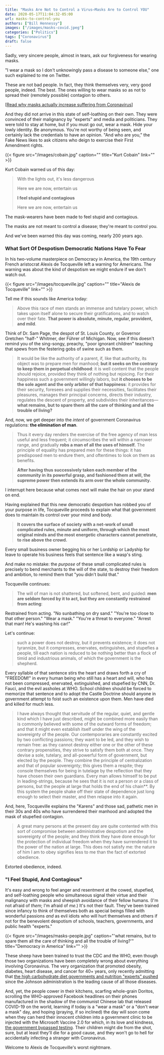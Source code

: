 ```yaml
---
title: "Masks Are Not to Control a Virus—Masks Are to Control YOU"
date: 2020-05-17T11:04:32-05:00
url: masks-to-control-you
authors: ["Bill Hennessy"]
images: ["/images/masks-covid.jpeg"]
categories: ["Politics"]
tags: ["Coronavirus"]
draft: false
---
```


Sadly, very sincere people, almost in tears, ask our forgiveness for wearing masks. 

"I wear a mask so I don't unknowingly pass a disease to someone else," one such explained to me on Twitter. 

These are not bad people. In fact, they think themselves very, very good people, indeed. The best. The ones willing to wear masks so as not to spread their (remotely possible) contagion to others. 

[[Read why masks actually increase suffering from Coronavirus](https://hennessysview.com/the-humane-approach-to-coronavirus-open-up-everything/)]

And they did not arrive in this state of self-loathing on their own. They were convinced of their malignancy by "experts" and media and politicians. They were told to stay at home, but if you must go out, wear a mask. Hide your lowly identity. Be anonymous. You're not worthy of being seen, and certainly lack the credentials to have an opinion. "And who are you," the Fake News likes to ask citizens who deign to exercise their First Amendment rights.

{{< figure src="/images/cobain.jpg" caption="" title="Kurt Cobain" link="" >}}


Kurt Cobain warned us of this day:

> With the lights out, it's less dangerous
> 
> Here we are now, entertain us
> 
> **I feel stupid and contagious**
> 
> Here we are now, entertain us

The mask-wearers have been made to feel stupid and contagious. 

The masks are not meant to control a disease; they're meant to control you. 

And we've been warned this day was coming, nearly 200 years ago. 

### What Sort Of Despotism Democratic Nations Have To Fear

In his two-volume masterpiece on Democracy in America, the 19th century French aristocrat Alexis de Tocqueville left a warning for Americans. The warning was about the kind of despotism we might endure if we don't watch out. 

{{< figure src="/images/tocqueville.jpg" caption="" title="Alexis de Tocqueville" link="" >}}


Tell me if this sounds like America today:

> Above this race of men stands an immense and tutelary power, which takes upon itself alone to secure their gratifications, and to watch over their fate. **That power is absolute, minute, regular, provident, and mild**. 

Think of Dr. Sam Page, the despot of St. Louis County, or Governor Gretchen "half-" Whitmer, der Führer of Michigan. Now, see if this doesn't remind you of the sing-songy, preachy, "poor ignorant children" teaching that spews from the festering gobs of swine such as them. 

> It would be like the authority of a parent, if, like that authority, its object was to prepare men for manhood; **but it seeks on the contrary to keep them in perpetual childhood**: it is well content that the people should rejoice, provided they think of nothing but rejoicing. For their happiness such a government willingly labors, but **it chooses to be the sole agent and the only arbiter of that happiness**: it provides for their security, foresees and supplies their necessities, facilitates their pleasures, manages their principal concerns, directs their industry, regulates the descent of property, and subdivides their inheritances—**what remains, but to spare them all the care of thinking and all the trouble of living?** 

And, now, we get deeper into the *intent* of government Coronavirus regulations: **the elimination of man**.

> Thus it every day renders the exercise of the free agency of man less useful and less frequent; it circumscribes the will within a narrower range, and gradually **robs a man of all the uses of himself.** The principle of equality has prepared men for these things: it has predisposed men to endure them, and oftentimes to look on them as benefits.

> **After having thus successively taken each member of the community in its powerful grasp, and fashioned them at will, the supreme power then extends its arm over the whole community.** 

I interrupt here because what comes next will make the hair on your stand on end. 

Having explained that this new democratic despotism has robbed you of your purpose in life, Tocqueville proceeds to explain what that government does to maintain its control over your mind and body.

> **It covers the surface of society with a net-work of small complicated rules, minute and uniform, through which the most original minds and the most energetic characters cannot penetrate, to rise above the crowd.** 

Every small business owner begging his or her Lordship or Ladyship for leave to operate his business feels that sentence like a wasp's sting. 

And make no mistake: the *purpose* of these small complicated rules is precisely to bend merchants to the will of the state, to destroy their freedom and ambition, to remind them that "you didn't build that."

Tocqueville continues:

> The will of man is not shattered, but softened, bent, and guided: **men are seldom forced by it to act, but they are constantly restrained from acting**: 

Restrained from acting. "No sunbathing on dry sand." "You're too close to that other person." "Wear a mask." "You're a threat to everyone." "Arrest that man! He's washing his car!"

Let's continue:

> such a power does not destroy, but it prevents existence; it does not tyrannize, but it compresses, enervates, extinguishes, and stupefies a people, till each nation is reduced to be nothing better than a flock of timid and industrious animals, of which the government is the shepherd.

Every syllable of that sentence stirs the heart and draws forth a cry of "FREEDOM!" in every human being who still has a heart and will, who has not been compressed, enervated, extinguished, and stupefied by CNN, Dr. Fauci, and the evil assholes at WHO. School children should be forced to memorize that sentence and to adopt the Castle Doctrine should anyone in government attempt to foist such an existence upon them. Men have died and killed for much less. 

> I have always thought that servitude of the regular, quiet, and gentle kind which I have just described, might be combined more easily than is commonly believed with some of the outward forms of freedom; and that it might even establish itself under the wing of the sovereignty of the people. Our contemporaries are constantly excited by two conflicting passions; they want to be led, and they wish to remain free: as they cannot destroy either one or the other of these contrary propensities, they strive to satisfy them both at once. They devise a sole, tutelary, and all-powerful form of government, but elected by the people. They combine the principle of centralization and that of popular sovereignty; this gives them a respite; they console themselves for being in tutelage by the reflection that they have chosen their own guardians. Every man allows himself to be put in leading-strings, because he sees that it is not a person or a class of persons, but the people at large that holds the end of his chain**. By this system the people shake off their state of dependence just long enough to select their master, and then relapse into it again. 

And, here, Tocqueville explains the "Karens" and those sad, pathetic men in their 30s and 40s who have surrendered their manhood and adopted the mask of stupefied contagion.

> A great many persons at the present day are quite contented with this sort of compromise between administrative despotism and the sovereignty of the people; and they think they have done enough for the protection of individual freedom when they have surrendered it to the power of the nation at large. This does not satisfy me: the nature of him I am to obey signifies less to me than the fact of extorted obedience.


Extorted obedience, indeed.

### "I Feel Stupid, And Contagious"

It's easy and wrong to feel anger and resentment at the cowed, stupefied, and self-loathing people who simultaneous signal their virtue and their malignancy with masks and sheepish avoidance of their fellow humans. (I'm not afraid of *them*; I'm afraid of *me*.) It's not their fault. They've been trained since infancy to think of themselves both as special beings filled with wonderful passions *and* as evil idiots who will hurt themselves and others if not for the benevolent despotism of schools, teachers, governments, and public health "experts." 

{{< figure src="/images/masks-people.jpg" caption="'what remains, but to spare them all the care of thinking and all the trouble of living?'" title="Democracy in America" link="" >}}


These sheep have been trained to trust the CDC and the WHO, even though those two organizations have been completely wrong about everything involving Coronavirus. The very organization that promoted obesity, diabetes, heart disease, and cancer for 40+ years, only recently admitting that [the high carbohydrate diet governments and nutrition "experts" pushed](https://hennessysview.com/2017/02/05/why-are-you-letting-your-doctor-kill-you/) since the Johnson administration is the leading cause of all those diseases. 

And, yet, the people cower in their kitchens, scarfing whole-grain Doritos, scrolling the WHO-approved Facebook headlines on their phones manufactured in the shadow of the communist Chinese lab that released COVID-19 on the world, learning if today is a "wear a mask" or  a "don't wear a mask" day, and hoping (praying, if so inclined) the day will soon come when they can herd their innocent children into a government clinic to be injected with the Microsoft Vaccine 2.0 for which, in its love and kindness, [the government bypassed testing](https://hennessysview.com/the-humane-approach-to-coronavirus-open-up-everything/). Their children might die from the shot, sure, but at least they'll die for a good cause, and they won't go to hell for accidentally infecting a stranger with Coronavirus. 

Welcome to Alexis de Tocqueville's worst nightmare.



